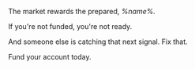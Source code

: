 The market rewards the prepared\, *%name%\.*

If you\'re not funded\, you\'re not ready\.

And someone else is catching that next signal\. Fix that\.

Fund your account today\.